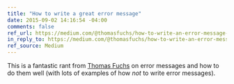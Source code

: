 ```yaml
---
title: "How to write a great error message"
date: 2015-09-02 14:16:54 -04:00
comments: false
ref_url: https://medium.com/@thomasfuchs/how-to-write-an-error-message-883718173322
in_reply_to: https://medium.com/@thomasfuchs/how-to-write-an-error-message-883718173322
ref_source: Medium
---
```


This is a fantastic rant from [Thomas Fuchs](http://mir.aculo.us/) on error messages and how to do them well (with lots of examples of how *not* to write error messages).